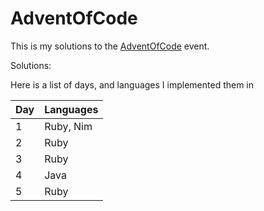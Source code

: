 # AdventOfCode
This is my solutions to the [AdventOfCode](http://adventofcode.com/) event.

Solutions:

Here is a list of days, and languages I implemented them in

| Day | Languages |
|-----|-----------|
| 1   | Ruby, Nim |
| 2   | Ruby      |
| 3   | Ruby      |
| 4   | Java      |
| 5   | Ruby      |
